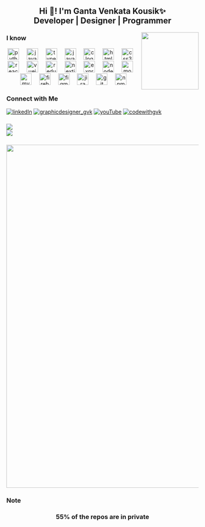 <h2 align="center">Hi 👋! I'm Ganta Venkata Kousik✨<br>Developer | Designer | Programmer</h2>

<img align="right" height="150" src="https://custom-doodle.com/wp-content/uploads/doodle/cat-working-with-a-laptop/cat-working-with-a-laptop-doodle.gif"  />

<h3>I know</h3>
<div align="center">
<img src="https://cdn.jsdelivr.net/gh/devicons/devicon/icons/python/python-original.svg" height="30" alt="python logo"  />
<img width="12" />
<img src="https://cdn.jsdelivr.net/gh/devicons/devicon/icons/javascript/javascript-original.svg" height="30" alt="javascript logo"  />
<img width="12" />
<img src="https://cdn.jsdelivr.net/gh/devicons/devicon/icons/typescript/typescript-original.svg" height="30" alt="typescript logo" />
<img width="12" />
<img src="https://cdn.jsdelivr.net/gh/devicons/devicon/icons/java/java-original.svg" height="30" alt="java logo" />
<img width="12" />
<img src="https://cdn.jsdelivr.net/gh/devicons/devicon/icons/c/c-original.svg" height="30" alt="c logo" />
<img width="12" />
<img src="https://cdn.jsdelivr.net/gh/devicons/devicon/icons/html5/html5-original.svg" height="30" alt="html5 logo" />
<img width="12" />
<img src="https://cdn.jsdelivr.net/gh/devicons/devicon/icons/css3/css3-original.svg" height="30" alt="css3 logo" />
<img width="12" />

<img src="https://cdn.jsdelivr.net/gh/devicons/devicon/icons/react/react-original.svg" height="30" alt="react logo" />
<img width="12" />
<img src="https://cdn.jsdelivr.net/gh/devicons/devicon/icons/vuejs/vuejs-original.svg" height="30" alt="vuejs logo" />
<img width="12" />
<img src="https://cdn.jsdelivr.net/gh/devicons/devicon/icons/redux/redux-original.svg" height="30" alt="redux logo" />
<img width="12" />

<img src="https://cdn.jsdelivr.net/gh/devicons/devicon/icons/nextjs/nextjs-original.svg" height="30" alt="nextjs logo" />
<img width="12" />
<img src="https://cdn.jsdelivr.net/gh/devicons/devicon/icons/express/express-original.svg" height="30" alt="express logo" />
<img width="12" />
<img src="https://cdn.jsdelivr.net/gh/devicons/devicon/icons/nodejs/nodejs-original.svg" height="30" alt="nodejs logo" />
<img width="12" />

<img src="https://cdn.jsdelivr.net/gh/devicons/devicon/icons/mongodb/mongodb-original.svg" height="30" alt="mongodb logo" />
<img width="12" />
<img src="https://cdn.jsdelivr.net/gh/devicons/devicon/icons/mysql/mysql-original.svg" height="30" alt="mysql logo" />
<img width="12" />
<img src="https://cdn.jsdelivr.net/gh/devicons/devicon/icons/firebase/firebase-plain.svg" height="30" alt="firebase logo" />
<img width="12" />

<img src="https://cdn.jsdelivr.net/gh/devicons/devicon/icons/figma/figma-original.svg" height="30" alt="figma logo" />
<img width="12" />
<img src="https://cdn.jsdelivr.net/gh/devicons/devicon/icons/jira/jira-original.svg" height="30" alt="jira logo" />
<img width="12" />
<img src="https://cdn.jsdelivr.net/gh/devicons/devicon/icons/git/git-original.svg" height="30" alt="git logo" />
<img width="12" />
<img src="https://cdn.jsdelivr.net/gh/devicons/devicon/icons/npm/npm-original-wordmark.svg" height="30" alt="npm logo" />
</div>
<h3>Connect with Me</h3>


[![linkedIn](https://img.shields.io/badge/LinkedIn-0077B5?style=for-the-badge&logo=linkedin&logoColor=white)](https://www.linkedin.com/in/gantavenkatakousik)
[![graphicdesigner_gvk](https://img.shields.io/badge/Instagram-E4405F?style=for-the-badge&logo=instagram&logoColor=white)](https://www.instagram.com/graphicdesigner_gvk)
[![youTube](https://img.shields.io/badge/YouTube-FF0000?style=for-the-badge&logo=youtube&logoColor=white)](https://www.youtube.com/channel/GVenkataKousik)
[![codewithgvk](https://img.shields.io/badge/Instagram-E4405F?style=for-the-badge&logo=instagram&logoColor=white)](https://www.instagram.com/codewithgvk)

###

![](https://github-readme-stats.vercel.app/api?username=gantavenkatakousik&theme=light&hide_border=false&include_all_commits=false&count_private=false)<br/>
![](https://github-readme-streak-stats.herokuapp.com/?user=gantavenkatakousik&theme=light&hide_border=false)<br/>
###
<img src="https://user-images.githubusercontent.com/74038190/212284100-561aa473-3905-4a80-b561-0d28506553ee.gif" width="900">
<h3>Note</h3>
<h3 align="center">
  55% of the repos are in private
</h3>
